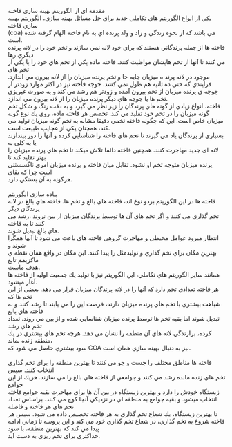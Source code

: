 مقدمه اي از الگوريتم بهينه سازي فاخته\
يكي از انواع الگوريتم هاي تكاملي جديد براي حل مسائل بهينه سازي، الگوريتم
بهينه سازي فاخته\
(coa) مي باشد كه از نحوه زندگي و زاد و ولد پرنده اي به نام فاخته الهام
گرفته شده است.\
فاخته ها از جمله پرندگاني هستند كه براي خود لانه نمي سازند و تخم خود را
در لانه پرنده ديگري رها\
مي كنند تا آنها از تخم هايشان مواظبت كنند. فاخته ماده يكي از تخم هاي خود
را با يكي از تخم هاي\
موجود در لانه پرند ه ميزبان جابه جا و تخم پرنده ميزبان را از لانه بيرون
مي اندازد. فرايندي كه حتی ده ثانيه هم طول نمي کشد. جوجه فاخته نيز در
اكثر موارد زودتر از جوجه ي پرنده ميزبان از تخم بيرون آمده و زودتر هم رشد
مي كند و به صورت غيریزی تخم ها يا جوجه هاي ديگر پرنده ميزبان را از لانه
بيرون مي اندازد.\
فاخته، انواع زيادي از گونه هاي پرندگان را زير نظر مي گيرد و به دقت رنگ و
شكل تخم گونه ميزبان را در تخم خود تقليد مي كند. تخصص هر فاخته ماده، روي
يك نوع گونه ميزبان خاص است. اين كه چگونه فاخته تخمي دقيقا مشابه به تخم
گونه ميزبان توليد مي كند، همچنان يكي از عجايب طبيعت است.\
بسياري از پرندگان ياد مي گيرند تا تخم هاي فاخته را شناسايي كرده و آنها
را دور بيندازند يا به كلي به\
لانه ای جديد مهاجرت كنند. همچنين فاخته دائما تلاش ميكند تا تخم هاي پرنده
ميزبان را بهتر تقليد كند تا\
پرنده ميزبان متوجه تخم او نشود. تقابل ميان فاخته و پرنده ميزبان امري
ناگسستنی است چرا كه بقاي\
هرگونه به آن بستگي دارد.\
\
پياده سازي الگوريتم\
فاخته ها در این الگوريتم بردو نوع اند، فاخته هاي بالغ و تخم ها. فاخته
هاي بالغ در لانه پرندگان ديگر\
تخم گذاري مي كنند و اگر تخم هاي آن ها توسط پرندگان ميزبان از بين نروند
،رشد مي كنند تا به فاخته\
هاي بالغ تبديل شوند.\
انتظار میرود عوامل محيطي و مهاجرت گروهي فاخته هاي باعث مي شود تا آنها
همگرا شوند و\
بهترين مكان براي تخم گذاري و توليدمثل را پيدا كنند. اين مكان در واقع
همان نقطه ي ماكزيمم تابع\
هدف ماست.\
همانند ساير الگوريتم هاي تكاملي، اين الگوريتم نيز با توليد يك جمعيت
اوليه از فاخته ها آغاز ميشود.\
هر فاخته تعدادي تخم دارد كه آنها را در لانه پرندگان ميزبان قرار مي دهد.
بعضي از اين تخم ها كه\
شباهت بيشتري با تخم هاي پرنده ميزبان دارند، فرصت اين را مي يابند تا رشد
كنند و به فاخته هاي بالغ\
تبديل شوند اما بقيه تخم ها توسط پرنده ميزبان شناسايي شده و از بين مي
روند. تعداد تخم هاي رشد\
كرده، برازندگي لانه هاي آن منطقه را نشان مي دهد. هرچه تخم هاي بيشتري در
يك منطقه زنده بماند،\
سود بيشتري حاصل مي شود كه COA نيز به دنبال بهينه سازي همان است.\
\
فاخته ها مناطق مختلف را جست و جو مي كنند تا بهترين منطقه را براي تخم
گذاري انتخاب كنند. سپس\
تخم هاي زنده مانده رشد مي كنند و جوامعي از فاخته هاي بالغ را مي سازند.
هريك از اين جوامع\
زيستگاه خودش را دارد و بهترين زيستگاه در بين آن ها براي مهاجرت بقيه
جوامع فاخته انتخاب ميشود و بقيه جوامع به منطقه اي در نزديكي آنجا كوچ مي
كنند. براساس تعداد تخم هاي هر فاخته و فاصله\
تا بهترين زيستگاه، يك شعاع تخم گذاري به هر فاخته تخصیص داده مي شود. سپس
هر فاخته شروع به تخم گذاري، در شعاع تخم گذاري خود مي كند و اين پروسه تا
زماني ادامه پيدا مي كند كه بهترين منطقه، با سود\
حداكثري براي تخم ريزي به دست آيد.
